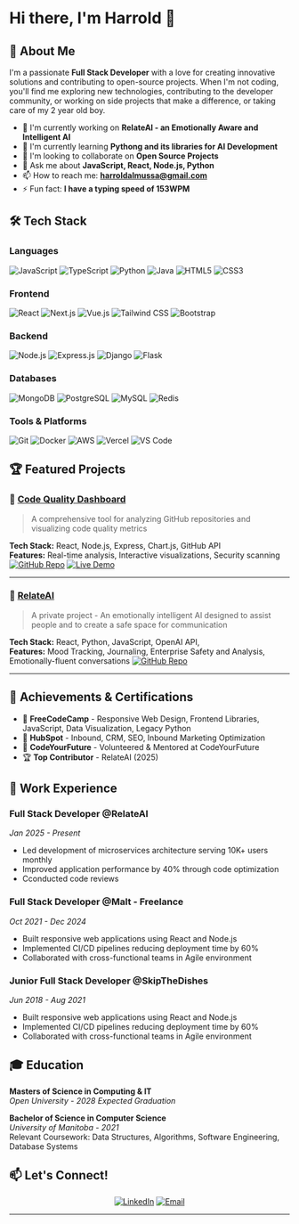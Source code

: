 # Hi there, I'm Harrold 👋

## 🚀 About Me

I'm a passionate **Full Stack Developer** with a love for creating innovative solutions and contributing to open-source projects. When I'm not coding, you'll find me exploring new technologies, contributing to the developer community, or working on side projects that make a difference, or taking care of my 2 year old boy. 

- 🔭 I'm currently working on **RelateAI - an Emotionally Aware and Intelligent AI**
- 🌱 I'm currently learning **Pythong and its libraries for AI Development**
- 👯 I'm looking to collaborate on **Open Source Projects**
- 💬 Ask me about **JavaScript, React, Node.js, Python**
- 📫 How to reach me: **harroldalmussa@gmail.com**
- ⚡ Fun fact: **I have a typing speed of 153WPM**

## 🛠️ Tech Stack

### Languages
![JavaScript](https://img.shields.io/badge/JavaScript-F7DF1E?style=for-the-badge&logo=javascript&logoColor=black)
![TypeScript](https://img.shields.io/badge/TypeScript-007ACC?style=for-the-badge&logo=typescript&logoColor=white)
![Python](https://img.shields.io/badge/Python-3776AB?style=for-the-badge&logo=python&logoColor=white)
![Java](https://img.shields.io/badge/Java-ED8B00?style=for-the-badge&logo=java&logoColor=white)
![HTML5](https://img.shields.io/badge/HTML5-E34F26?style=for-the-badge&logo=html5&logoColor=white)
![CSS3](https://img.shields.io/badge/CSS3-1572B6?style=for-the-badge&logo=css3&logoColor=white)

### Frontend
![React](https://img.shields.io/badge/React-20232A?style=for-the-badge&logo=react&logoColor=61DAFB)
![Next.js](https://img.shields.io/badge/Next.js-000000?style=for-the-badge&logo=nextdotjs&logoColor=white)
![Vue.js](https://img.shields.io/badge/Vue.js-35495E?style=for-the-badge&logo=vuedotjs&logoColor=4FC08D)
![Tailwind CSS](https://img.shields.io/badge/Tailwind_CSS-38B2AC?style=for-the-badge&logo=tailwind-css&logoColor=white)
![Bootstrap](https://img.shields.io/badge/Bootstrap-563D7C?style=for-the-badge&logo=bootstrap&logoColor=white)

### Backend
![Node.js](https://img.shields.io/badge/Node.js-43853D?style=for-the-badge&logo=node.js&logoColor=white)
![Express.js](https://img.shields.io/badge/Express.js-404D59?style=for-the-badge&logo=express&logoColor=white)
![Django](https://img.shields.io/badge/Django-092E20?style=for-the-badge&logo=django&logoColor=white)
![Flask](https://img.shields.io/badge/Flask-000000?style=for-the-badge&logo=flask&logoColor=white)

### Databases
![MongoDB](https://img.shields.io/badge/MongoDB-4EA94B?style=for-the-badge&logo=mongodb&logoColor=white)
![PostgreSQL](https://img.shields.io/badge/PostgreSQL-316192?style=for-the-badge&logo=postgresql&logoColor=white)
![MySQL](https://img.shields.io/badge/MySQL-00000F?style=for-the-badge&logo=mysql&logoColor=white)
![Redis](https://img.shields.io/badge/Redis-DC382D?style=for-the-badge&logo=redis&logoColor=white)

### Tools & Platforms
![Git](https://img.shields.io/badge/Git-F05032?style=for-the-badge&logo=git&logoColor=white)
![Docker](https://img.shields.io/badge/Docker-2496ED?style=for-the-badge&logo=docker&logoColor=white)
![AWS](https://img.shields.io/badge/Amazon_AWS-232F3E?style=for-the-badge&logo=amazon-aws&logoColor=white)
![Vercel](https://img.shields.io/badge/Vercel-000000?style=for-the-badge&logo=vercel&logoColor=white)
![VS Code](https://img.shields.io/badge/Visual_Studio_Code-0078D4?style=for-the-badge&logo=visual%20studio%20code&logoColor=white)

## 🏆 Featured Projects

### 🔧 [Code Quality Dashboard](https://github.com/yourusername/checkcode)
> A comprehensive tool for analyzing GitHub repositories and visualizing code quality metrics

**Tech Stack:** React, Node.js, Express, Chart.js, GitHub API  
**Features:** Real-time analysis, Interactive visualizations, Security scanning  
[![GitHub Repo](https://img.shields.io/badge/GitHub-Repository-blue?style=flat-square&logo=github)](https://github.com/yourusername/code-quality-dashboard)
[![Live Demo](https://img.shields.io/badge/Live-Demo-green?style=flat-square)](https://your-demo-link.com)

---

### 📱 [RelateAI](https://github.com/yourusername/project-2)
> A private project - An emotionally intelligent AI designed to assist people and to create a safe space for communication

**Tech Stack:** React, Python, JavaScript, OpenAI API,  
**Features:** Mood Tracking, Journaling, Enterprise Safety and Analysis, Emotionally-fluent conversations
[![GitHub Repo](https://img.shields.io/badge/GitHub-Repository-blue?style=flat-square&logo=github)](https://github.com/yourusername/project-2)

---

## 🏅 Achievements & Certifications

- 🥇 **FreeCodeCamp** - Responsive Web Design, Frontend Libraries, JavaScript, Data Visualization, Legacy Python
- 🥈 **HubSpot** - Inbound, CRM, SEO, Inbound Marketing Optimization
- 🥉 **CodeYourFuture** - Volunteered & Mentored at CodeYourFuture
- 🏆 **Top Contributor** - RelateAI (2025)

## 💼 Work Experience

### **Full Stack Developer** @RelateAI
*Jan 2025 - Present*
- Led development of microservices architecture serving 10K+ users monthly
- Improved application performance by 40% through code optimization
- Cconducted code reviews

### **Full Stack Developer** @Malt - Freelance
*Oct 2021 - Dec 2024*
- Built responsive web applications using React and Node.js
- Implemented CI/CD pipelines reducing deployment time by 60%
- Collaborated with cross-functional teams in Agile environment

### **Junior Full Stack Developer** @SkipTheDishes
*Jun 2018 - Aug 2021*
- Built responsive web applications using React and Node.js
- Implemented CI/CD pipelines reducing deployment time by 60%
- Collaborated with cross-functional teams in Agile environment

## 🎓 Education

**Masters of Science in Computing & IT**  
*Open University - 2028 Expected Graduation*  

**Bachelor of Science in Computer Science**  
*University of Manitoba - 2021*  
Relevant Coursework: Data Structures, Algorithms, Software Engineering, Database Systems


## 📫 Let's Connect!

<div align="center">

[![LinkedIn](https://img.shields.io/badge/LinkedIn-0077B5?style=for-the-badge&logo=linkedin&logoColor=white)]([https://linkedin.com/in/yourprofile](https://www.linkedin.com/in/harroldmussa))
[![Email](https://img.shields.io/badge/Email-D14836?style=for-the-badge&logo=gmail&logoColor=white)](mailto:harrldalmussa@gmail.com)

</div>

---
